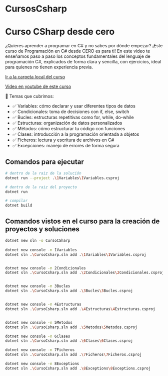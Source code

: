 # CursosCsharp

# Curso CSharp desde cero

¿Quieres aprender a programar en C# y no sabes por dónde empezar? ¡Este curso de Programación en C# desde CERO es para ti! En este video te enseñamos paso a paso los conceptos fundamentales del lenguaje de programación C#, explicados de forma clara y sencilla, con ejercicios, ideal para quienes no tienen experiencia previa.


[Ir a la carpeta local del curso](./CursoCSharp)

[Video en youtube de este curso](https://youtu.be/UwqYtz9l4Bk)


📘 Temas que cubrimos:

* ✅ Variables: cómo declarar y usar diferentes tipos de datos
* ✅ Condicionales: toma de decisiones con if, else, switch
* ✅ Bucles: estructuras repetitivas como for, while, do-while
* ✅ Estructuras: organización de datos personalizados
* ✅ Métodos: cómo estructurar tu código con funciones
* ✅ Clases: introducción a la programación orientada a objetos
* ✅ Ficheros: lectura y escritura de archivos en C#
* ✅ Excepciones: manejo de errores de forma segura

## Comandos para ejecutar 

```bash
# dentro de la raiz de la solución
dotnet run --project .\1Variables\1Variables.csproj

# dentro de la raiz del proyecto
dotnet run

# compilar 
dotnet build
```

## Comandos vistos en el curso para la creación de proyectos y soluciones

```bash
dotnet new sln -o CursoCSharp
 
dotnet new console -n 1Variables
dotnet sln .\CursoCsharp.sln add .\1Variables\1Variables.csproj


dotnet new console -n 2Condicionales
dotnet sln .\CursoCsharp.sln add .\2Condicionales\2Condicionales.csproj


dotnet new console -n 3Bucles
dotnet sln .\CursoCsharp.sln add .\3Bucles\3Bucles.csproj


dotnet new console -n 4Estructuras
dotnet sln .\CursoCsharp.sln add .\4Estructuras\4Estructuras.csproj


dotnet new console -n 5Metodos
dotnet sln .\CursoCsharp.sln add .\5Metodos\5Metodos.csproj

dotnet new console -n 6Clases
dotnet sln .\CursoCsharp.sln add .\6Clases\6Clases.csproj

dotnet new console -n 7Ficheros
dotnet sln .\CursoCsharp.sln add .\7Ficheros\7Ficheros.csproj

dotnet new console -n 8Exceptions
dotnet sln .\CursoCsharp.sln add .\8Exceptions\8Exceptions.csproj
```